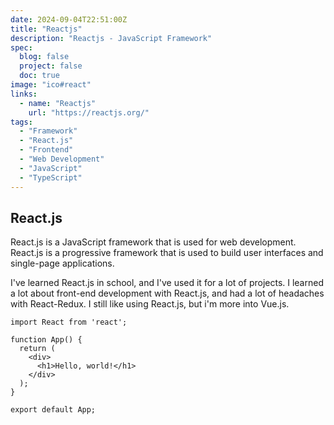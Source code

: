 ```yaml
---
date: 2024-09-04T22:51:00Z
title: "Reactjs"
description: "Reactjs - JavaScript Framework"
spec:
  blog: false
  project: false
  doc: true
image: "ico#react"
links:
  - name: "Reactjs"
    url: "https://reactjs.org/"
tags:
  - "Framework"
  - "React.js"
  - "Frontend"
  - "Web Development"
  - "JavaScript"
  - "TypeScript"
---
```


## React.js

React.js is a JavaScript framework that is used for web development. React.js is a progressive framework that is used to build user interfaces and single-page applications.

I've learned React.js in school, and I've used it for a lot of projects. I learned a lot about front-end development with React.js, and had a lot of headaches with React-Redux. I still like using React.js, but i'm more into Vue.js.

```react
import React from 'react';

function App() {
  return (
    <div>
      <h1>Hello, world!</h1>
    </div>
  );
}

export default App;
```

